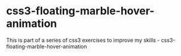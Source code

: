 # css3-floating-marble-hover-animation
This is part of a series of css3 exercises to improve my skills - css3-floating-marble-hover-animation
